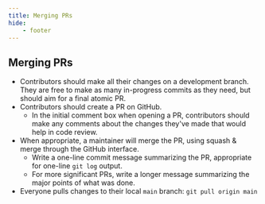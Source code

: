 ```yaml
---
title: Merging PRs
hide:
    - footer
---
```


Merging PRs
---

- Contributors should make all their changes on a development branch. They are free to make as many in-progress commits as they need, but should aim for a final atomic PR.
- Contributors should create a PR on GitHub.
    - In the initial comment box when opening a PR, contributors should make any comments about the changes they've made that would help in code review.
- When appropriate, a maintainer will merge the PR, using squash & merge through the GitHub interface.
    - Write a one-line commit message summarizing the PR, appropriate for one-line `git log` output.
    - For more significant PRs, write a longer message summarizing the major points of what was done.
- Everyone pulls changes to their local `main` branch: `git pull origin main`